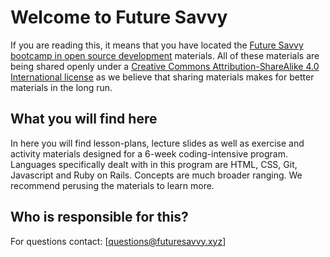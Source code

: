 # Welcome to Future Savvy
If you are reading this, it means that you have located the [Future Savvy bootcamp in open source development](http://futuresavvy.xyz/) materials. All of these materials are being shared openly under a [Creative Commons Attribution-ShareAlike 4.0 International license](http://creativecommons.org/licenses/by-sa/4.0/) as we believe that sharing materials makes for better materials in the long run.

## What you will find here
In here you will find lesson-plans, lecture slides as well as exercise and activity materials designed for a 6-week coding-intensive program. Languages specifically dealt with in this program are HTML, CSS, Git, Javascript and Ruby on Rails. Concepts are much broader ranging. We recommend perusing the materials to learn more.

## Who is responsible for this?
For questions contact: [questions@futuresavvy.xyz]
